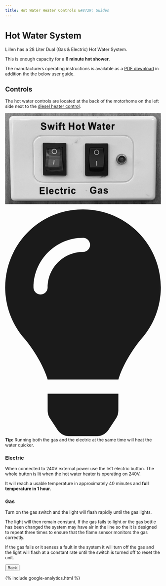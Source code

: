 ```yaml
---
title: Hot Water Heater Controls &#8729; Guides 
---
```


<link href="../styles/custom.css" rel="stylesheet" />
<link rel="stylesheet" href="https://cdn.jsdelivr.net/npm/bootstrap@4.6.1/dist/css/bootstrap.min.css" integrity="sha384-zCbKRCUGaJDkqS1kPbPd7TveP5iyJE0EjAuZQTgFLD2ylzuqKfdKlfG/eSrtxUkn" crossorigin="anonymous">

# Hot Water System
Lillen has a 28 Liter Dual (Gas & Electric) Hot Water System. 

This is enough capacity for a **6 minute hot shower**. 

The manufacturers operating instructions is available as a [PDF download](/docs/hot-water-system.pdf) in addition the the below user guide. 


## Controls
The hot water controls are located at the back of the motorhome on the left side next to 
the [diesel heater control](diesel-heater-control.md).

![control panel](images/hot-water-heater-controls.png)

<div class="alert alert-success">
    <svg class="svg-inline--fa fa-lightbulb fa-w-11" aria-hidden="true" focusable="false" data-prefix="fas" data-icon="lightbulb" role="img" xmlns="http://www.w3.org/2000/svg" viewBox="0 0 352 512" data-fa-i2svg=""><path fill="currentColor" d="M96.06 454.35c.01 6.29 1.87 12.45 5.36 17.69l17.09 25.69a31.99 31.99 0 0 0 26.64 14.28h61.71a31.99 31.99 0 0 0 26.64-14.28l17.09-25.69a31.989 31.989 0 0 0 5.36-17.69l.04-38.35H96.01l.05 38.35zM0 176c0 44.37 16.45 84.85 43.56 115.78 16.52 18.85 42.36 58.23 52.21 91.45.04.26.07.52.11.78h160.24c.04-.26.07-.51.11-.78 9.85-33.22 35.69-72.6 52.21-91.45C335.55 260.85 352 220.37 352 176 352 78.61 272.91-.3 175.45 0 73.44.31 0 82.97 0 176zm176-80c-44.11 0-80 35.89-80 80 0 8.84-7.16 16-16 16s-16-7.16-16-16c0-61.76 50.24-112 112-112 8.84 0 16 7.16 16 16s-7.16 16-16 16z"></path></svg>
    <strong>Tip:</strong> Running both the gas and the electric at the same time will heat the water quicker.
</div>

### Electric
When connected to 240V external power use the left electric button. The whole button is lit when the hot water heater is operating on 240V.

It will reach a usable temperature in approximately 40 minutes and **full temperature in 1 hour**.


### Gas
Turn on the gas switch and the  light will flash rapidly until the gas lights. 

The light will then remain constant, If the gas fails to light or the gas bottle has 
been changed the system may have air in the line so the it is designed to repeat three times to
ensure that the flame sensor monitors the gas correctly. 

If the gas fails or it senses a fault in the system it will turn off the gas and the
light will flash at a constant rate until the switch is turned off to reset the unit.




<a href="/#guides"><button class="nav-button"><i class="arrow arrow-left"></i> Back</button></a>

{% include google-analytics.html %}